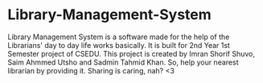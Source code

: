 # Library-Management-System
Library Management System is a software made for the help of the Librarians' day to day life works basically. It is built for 2nd Year 1st Semester project of CSEDU. 
This project is created by Imran Shorif Shuvo, Saim Ahmmed Utsho and Sadmin Tahmid Khan. So, help your nearest librarian by providing it. 
Sharing is caring, nah? <3 
